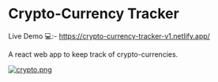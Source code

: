 # Crypto-Currency Tracker

Live Demo 💻:- https://crypto-currency-tracker-v1.netlify.app/ 

A react web app to keep track of crypto-currencies.

[![crypto.png](https://i.postimg.cc/0yc7zTVc/crypto.png)](https://postimg.cc/yD3D5b4Z)
